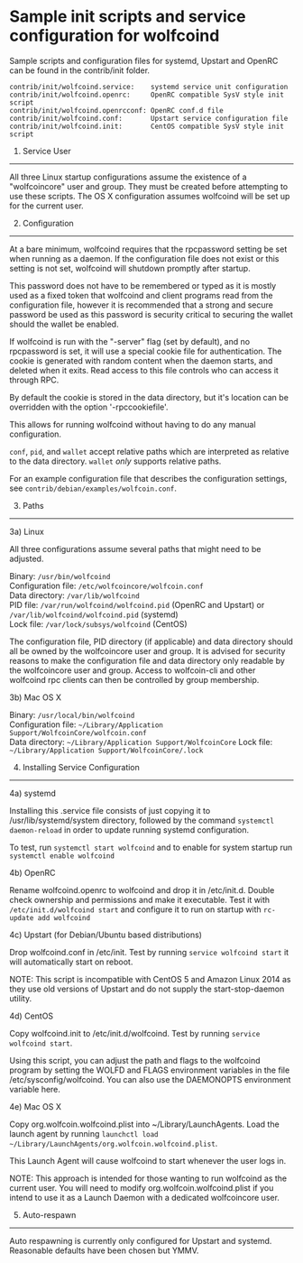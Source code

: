 Sample init scripts and service configuration for wolfcoind
==========================================================

Sample scripts and configuration files for systemd, Upstart and OpenRC
can be found in the contrib/init folder.

    contrib/init/wolfcoind.service:    systemd service unit configuration
    contrib/init/wolfcoind.openrc:     OpenRC compatible SysV style init script
    contrib/init/wolfcoind.openrcconf: OpenRC conf.d file
    contrib/init/wolfcoind.conf:       Upstart service configuration file
    contrib/init/wolfcoind.init:       CentOS compatible SysV style init script

1. Service User
---------------------------------

All three Linux startup configurations assume the existence of a "wolfcoincore" user
and group.  They must be created before attempting to use these scripts.
The OS X configuration assumes wolfcoind will be set up for the current user.

2. Configuration
---------------------------------

At a bare minimum, wolfcoind requires that the rpcpassword setting be set
when running as a daemon.  If the configuration file does not exist or this
setting is not set, wolfcoind will shutdown promptly after startup.

This password does not have to be remembered or typed as it is mostly used
as a fixed token that wolfcoind and client programs read from the configuration
file, however it is recommended that a strong and secure password be used
as this password is security critical to securing the wallet should the
wallet be enabled.

If wolfcoind is run with the "-server" flag (set by default), and no rpcpassword is set,
it will use a special cookie file for authentication. The cookie is generated with random
content when the daemon starts, and deleted when it exits. Read access to this file
controls who can access it through RPC.

By default the cookie is stored in the data directory, but it's location can be overridden
with the option '-rpccookiefile'.

This allows for running wolfcoind without having to do any manual configuration.

`conf`, `pid`, and `wallet` accept relative paths which are interpreted as
relative to the data directory. `wallet` *only* supports relative paths.

For an example configuration file that describes the configuration settings,
see `contrib/debian/examples/wolfcoin.conf`.

3. Paths
---------------------------------

3a) Linux

All three configurations assume several paths that might need to be adjusted.

Binary:              `/usr/bin/wolfcoind`  
Configuration file:  `/etc/wolfcoincore/wolfcoin.conf`  
Data directory:      `/var/lib/wolfcoind`  
PID file:            `/var/run/wolfcoind/wolfcoind.pid` (OpenRC and Upstart) or `/var/lib/wolfcoind/wolfcoind.pid` (systemd)  
Lock file:           `/var/lock/subsys/wolfcoind` (CentOS)  

The configuration file, PID directory (if applicable) and data directory
should all be owned by the wolfcoincore user and group.  It is advised for security
reasons to make the configuration file and data directory only readable by the
wolfcoincore user and group.  Access to wolfcoin-cli and other wolfcoind rpc clients
can then be controlled by group membership.

3b) Mac OS X

Binary:              `/usr/local/bin/wolfcoind`  
Configuration file:  `~/Library/Application Support/WolfcoinCore/wolfcoin.conf`  
Data directory:      `~/Library/Application Support/WolfcoinCore`
Lock file:           `~/Library/Application Support/WolfcoinCore/.lock`

4. Installing Service Configuration
-----------------------------------

4a) systemd

Installing this .service file consists of just copying it to
/usr/lib/systemd/system directory, followed by the command
`systemctl daemon-reload` in order to update running systemd configuration.

To test, run `systemctl start wolfcoind` and to enable for system startup run
`systemctl enable wolfcoind`

4b) OpenRC

Rename wolfcoind.openrc to wolfcoind and drop it in /etc/init.d.  Double
check ownership and permissions and make it executable.  Test it with
`/etc/init.d/wolfcoind start` and configure it to run on startup with
`rc-update add wolfcoind`

4c) Upstart (for Debian/Ubuntu based distributions)

Drop wolfcoind.conf in /etc/init.  Test by running `service wolfcoind start`
it will automatically start on reboot.

NOTE: This script is incompatible with CentOS 5 and Amazon Linux 2014 as they
use old versions of Upstart and do not supply the start-stop-daemon utility.

4d) CentOS

Copy wolfcoind.init to /etc/init.d/wolfcoind. Test by running `service wolfcoind start`.

Using this script, you can adjust the path and flags to the wolfcoind program by
setting the WOLFD and FLAGS environment variables in the file
/etc/sysconfig/wolfcoind. You can also use the DAEMONOPTS environment variable here.

4e) Mac OS X

Copy org.wolfcoin.wolfcoind.plist into ~/Library/LaunchAgents. Load the launch agent by
running `launchctl load ~/Library/LaunchAgents/org.wolfcoin.wolfcoind.plist`.

This Launch Agent will cause wolfcoind to start whenever the user logs in.

NOTE: This approach is intended for those wanting to run wolfcoind as the current user.
You will need to modify org.wolfcoin.wolfcoind.plist if you intend to use it as a
Launch Daemon with a dedicated wolfcoincore user.

5. Auto-respawn
-----------------------------------

Auto respawning is currently only configured for Upstart and systemd.
Reasonable defaults have been chosen but YMMV.
